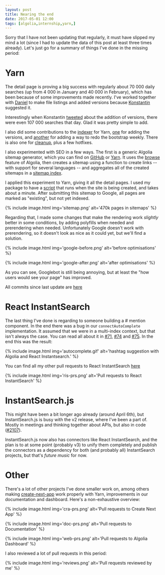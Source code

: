 ```yaml
---
layout: post
title: Nearing the end
date: 2017-05-01 12:00
tags: [algolia,internship,yarn,]
---
```


Sorry that I have not been updating that regularly, it must have slipped my mind a lot (since I had to update the data of this post at least three times already). Let's just go for a summary of things I've done in the missing period:

# Yarn

The detail page is proving a big success with regularly about 70 000 daily searches (up from 4 000 in January and 40 000 in February), which has been because of some improvements made recently. I've worked together with [Daniel](https://github.com/Daniel15) to make file listings and added versions because [Konstantin](https://github.com/bestander) suggested it.

Interestingly when Konstantin [tweeted](https://twitter.com/bestander_nz/status/858030031343374336) about the addition of versions, there were even 107 000 searches that day. Glad it was pretty simple to add.

I also did some contributions to the [indexer](https://github.com/algolia/npm-search) for Yarn, [one](https://github.com/algolia/npm-search/pull/38) for adding the versions, and [another](https://github.com/algolia/npm-search/pull/40) for adding a way to redo the bootstrap weekly. There is also one for [cleanup](https://github.com/algolia/npm-search/pull/39), plus a few hotfixes.

I also experimented with SEO in a few ways. The first is a generic Algolia sitemap generator, which you can find on [GitHub](https://github.com/algolia/algolia-sitemap) or [Yarn](https://yarnpkg.com/zh-Hans/package/algolia-sitemap). It uses the [browse](https://www.algolia.com/doc/api-client/javascript/advanced/#backup--export-an-index) feature of Algolia, then creates a sitemap using a function to create links -- with support for several languages -- and aggregates all of the created sitemaps in a [sitemap index](https://support.google.com/webmasters/answer/75712?hl=en).

I applied this experiment to Yarn, giving it all the detail pages. I used my package to have a [script](https://github.com/yarnpkg/website/blob/master/scripts/sitemaps.js) that runs when the site is being created, and takes about a minute. After submitting this sitemap to Google, all pages are marked as "existing", but not yet indexed.

{% include image.html img='sitemap.png' alt='470k pages in sitemaps' %}

Regarding that, I made some changes that make the rendering work _slightly_ better in some conditions, by adding polyfills when needed and prerendering when needed. Unfortunately Google doesn't work with prerendering, so it doesn't look as nice as it could yet, but we'll find a solution.

{% include image.html img='google-before.png' alt='before optimisations' %}

{% include image.html img='google-after.png' alt='after optimisations' %}

As you can see, Googlebot is still being annoying, but at least the "how users would see your page" has improved.

All commits since last update are [here](https://github.com/yarnpkg/website/commits?author=Haroenv&since=2017-04-07T22:00:00Z&until=2017-05-01T22:00:00Z)

# React InstantSearch

The last thing I've done is regarding to someone building a # mention component. In the end there was a bug in our `connectAutoComplete` implementation. It assumed that we were in a multi-index context, but that isn't always the case. You can read all about it in [#71](https://github.com/algolia/react-instantsearch/issues/71), [#74](https://github.com/algolia/react-instantsearch/issues/74) and [#75](https://github.com/algolia/react-instantsearch/issues/75). In the end this was the result:

{% include image.html img='autocomplete.gif' alt='hashtag suggestion with Algolia and React Instantsearch.' %}

You can find all my other pull requests to React InstantSearch [here](https://github.com/algolia/react-instantsearch/pulls?utf8=✓&q=is%3Apr%20author%3AHaroenv%20)

{% include image.html img='ris-prs.png' alt='Pull requests to React InstantSearch' %}

# InstantSearch.js

This might have been a bit longer ago already (around April 6th), but InstantSearch.js is busy with the v2 release, where I've been a part of. Mostly in meetings and thinking together about APIs, but also in code ([#2107](https://github.com/algolia/instantsearch.js/pull/2107)).

InstantSearch.js now also has connectors like React InstantSearch, and the plan is to at some point (probably v3) to unify them completely and publish the connectors as a dependency for both (and probably all) InstantSearch projects, but that's _future music_ for now.

# Other

There's a lot of other projects I've done smaller work on, among others making [create-next-app](https://github.com/segmentio/create-next-app) work properly with Yarn, improvements in our documentation and dashboard. Here's a non-exhaustive overview:

{% include image.html img='cra-prs.png' alt='Pull requests to Create Next App' %}

{% include image.html img='doc-prs.png' alt='Pull requests to Documentation' %}

{% include image.html img='web-prs.png' alt='Pull requests to Algolia Dashboard' %}

I also reviewed a lot of pull requests in this period:

{% include image.html img='reviews.png' alt='Pull requests reviewed by me' %}
